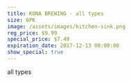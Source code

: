 ```yaml
---
title: KONA BREWING - all types
size: 6PK
image: /assets/images/kitchen-sink.png
reg_price: $9.99
special_price: $7.49
expiration_date: 2017-12-13 00:00:00
show_special: true
---
```



all types